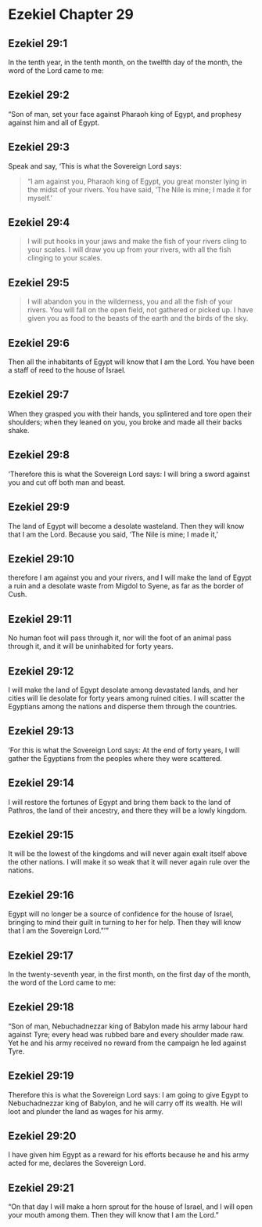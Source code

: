 # Ezekiel Chapter 29

## Ezekiel 29:1

In the tenth year, in the tenth month, on the twelfth day of the month, the word of the Lord came to me:

## Ezekiel 29:2

“Son of man, set your face against Pharaoh king of Egypt, and prophesy against him and all of Egypt.

## Ezekiel 29:3

Speak and say, ‘This is what the Sovereign Lord says:

> “I am against you, Pharaoh king of Egypt,
> you great monster lying in the midst of your rivers.
> You have said, ‘The Nile is mine; I made it for myself.’

## Ezekiel 29:4

> I will put hooks in your jaws
> and make the fish of your rivers cling to your scales.
> I will draw you up from your rivers,
> with all the fish clinging to your scales.

## Ezekiel 29:5

> I will abandon you in the wilderness,
> you and all the fish of your rivers.
> You will fall on the open field,
> not gathered or picked up.
> I have given you as food
> to the beasts of the earth and the birds of the sky.

## Ezekiel 29:6

Then all the inhabitants of Egypt will know that I am the Lord. You have been a staff of reed to the house of Israel.

## Ezekiel 29:7

When they grasped you with their hands, you splintered and tore open their shoulders; when they leaned on you, you broke and made all their backs shake.

## Ezekiel 29:8

‘Therefore this is what the Sovereign Lord says: I will bring a sword against you and cut off both man and beast.

## Ezekiel 29:9

The land of Egypt will become a desolate wasteland. Then they will know that I am the Lord. Because you said, ‘The Nile is mine; I made it,’

## Ezekiel 29:10

therefore I am against you and your rivers, and I will make the land of Egypt a ruin and a desolate waste from Migdol to Syene, as far as the border of Cush.

## Ezekiel 29:11

No human foot will pass through it, nor will the foot of an animal pass through it, and it will be uninhabited for forty years.

## Ezekiel 29:12

I will make the land of Egypt desolate among devastated lands, and her cities will lie desolate for forty years among ruined cities. I will scatter the Egyptians among the nations and disperse them through the countries.

## Ezekiel 29:13

‘For this is what the Sovereign Lord says: At the end of forty years, I will gather the Egyptians from the peoples where they were scattered.

## Ezekiel 29:14

I will restore the fortunes of Egypt and bring them back to the land of Pathros, the land of their ancestry, and there they will be a lowly kingdom.

## Ezekiel 29:15

It will be the lowest of the kingdoms and will never again exalt itself above the other nations. I will make it so weak that it will never again rule over the nations.

## Ezekiel 29:16

Egypt will no longer be a source of confidence for the house of Israel, bringing to mind their guilt in turning to her for help. Then they will know that I am the Sovereign Lord.”’”

## Ezekiel 29:17

In the twenty-seventh year, in the first month, on the first day of the month, the word of the Lord came to me:

## Ezekiel 29:18

“Son of man, Nebuchadnezzar king of Babylon made his army labour hard against Tyre; every head was rubbed bare and every shoulder made raw. Yet he and his army received no reward from the campaign he led against Tyre.

## Ezekiel 29:19

Therefore this is what the Sovereign Lord says: I am going to give Egypt to Nebuchadnezzar king of Babylon, and he will carry off its wealth. He will loot and plunder the land as wages for his army.

## Ezekiel 29:20

I have given him Egypt as a reward for his efforts because he and his army acted for me, declares the Sovereign Lord.

## Ezekiel 29:21

“On that day I will make a horn sprout for the house of Israel, and I will open your mouth among them. Then they will know that I am the Lord.”
